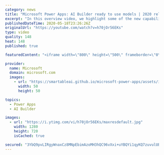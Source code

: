 ```yaml
---
category: news
title: "Microsoft Power Apps: AI Builder ready to use models | 2020 release wave 1 overview"
excerpt: "In this overview video, we highlight some of the new capabilities included in the latest update to Microsoft Power Apps, AI Builder ready to use models.     Here are the capabilities covered:   • Entity extraction helps you by identifying and extracting people, dates, places, locations, etc. from text"
publishedDateTime: 2020-05-18T23:26:26Z
originalUrl: "https://youtube.com/watch?v=h70jOr56EKs"
type: video
quality: 148
heat: 148
published: true

featuredContent: "<iframe width=\"800\" height=\"500\" frameborder=\"0\" src=\"https://www.youtube.com/embed/h70jOr56EKs\" allow=\"accelerometer; autoplay; encrypted-media; gyroscope; picture-in-picture\" allowfullscreen></iframe>"

provider:
  name: Microsoft
  domain: microsoft.com
  images:
    - url: "https://smartableai.github.io/microsoft-power-apps/assets/images/organizations/microsoft.com-50x50.jpg"
      width: 50
      height: 50

topics:
  - Power Apps
  - AI Builder

images:
  - url: "https://i.ytimg.com/vi/h70jOr56EKs/maxresdefault.jpg"
    width: 1280
    height: 720
    isCached: true

secured: "3YbQ9pvLIRgyWnaxCz8MNpEbimAzoMH3hQC96vXxi+uYBQYi1qyKQ7zuvulUBGQAD4XMCWGKfDQY1TwVC2dkdrBhGUZJ6HO6b9A3OP/easWYYL05BgoIqTyBt4/X6ypQXAadKnBInyZdPEawhz51QpxW7wR59U5NkPnRpDzxenBNr5dRKgy5jl72ZRWu+4rIZp17OQAgsoN3BiqyezmmJtEdWTdWm0OMulVQC5WVRvEziyIa9STIndvtAA+zMOLhC/1DfBQHjO1uFpcmFQD2mWBs5Rn89kSWH1FsZ9idpkqyDDJNX9vGCCm5EGbR7BmW5ZOMXfWjgdqRacpG5nq4lIOdXFww7Tb+xFvmV0FeniVwRu19quj2w49gWoxOZ3axzS6Y5VCePxZCg6G/rIQF1dq/4J2u/MLbzqppsyndRgkgAwIMrJHyxGqoxT0DWkBB;qeMCkI8esu1FW2Q23kg1Bg=="
---
```


